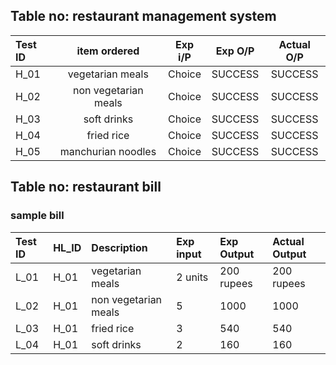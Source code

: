 
## Table no: restaurant management system

|**Test ID**|**item ordered**|**Exp i/P**|**Exp O/P**|**Actual O/P**|
| :- | :-: | :-: | :-: | :-: |
|H\_01|vegetarian meals|Choice|SUCCESS|SUCCESS|
|H\_02|non vegetarian meals |Choice|SUCCESS|SUCCESS|
|H\_03|soft drinks|Choice|SUCCESS|SUCCESS|
|H\_04|fried rice|Choice|SUCCESS|SUCCESS|
|H\_05|manchurian noodles|Choice|SUCCESS|SUCCESS|

## Table no: restaurant bill
### sample bill

|Test ID|HL\_ID|Description|Exp input|Exp Output|Actual Output|
| :- | :- | :- | :- | :- | :- |
|L\_01|H\_01|vegetarian meals|2 units|200 rupees|200 rupees|
|L\_02|H\_01|non vegetarian meals|5|1000|1000|
|L\_03|H\_01|fried rice|3|540|540|
|L\_04|H\_01|soft drinks|2|160|160|


